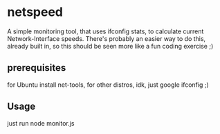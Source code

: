 # netspeed
A simple monitoring tool, that uses ifconfig stats, to calculate current Network-Interface speeds.
There's probably an easier way to do this, already built in, so this should be seen more like a fun coding exercise ;)

## prerequisites
for Ubuntu install net-tools, for other distros, idk, just google ifconfig ;)

## Usage
just run node monitor.js
